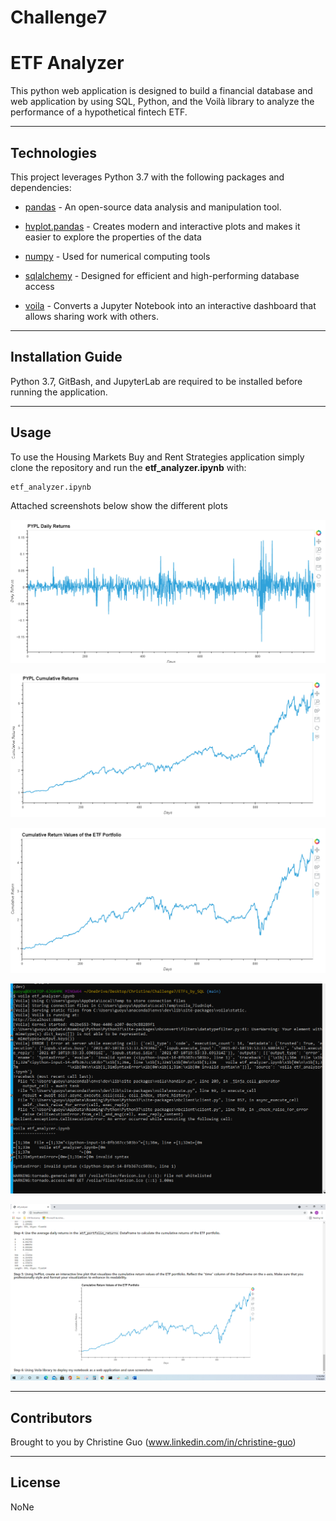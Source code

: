 # Challenge7

# ETF Analyzer

This python web application is designed to build a financial database and web application by using SQL, Python, and the Voilà library to analyze the performance of a hypothetical fintech ETF. 

---

## Technologies

This project leverages Python 3.7 with the following packages and dependencies:

* [pandas](https://pandas.pydata.org/) - An open-source data analysis and manipulation tool.

* [hvplot.pandas](https://hvplot.holoviz.org/user_guide/Introduction.html) - Creates modern and interactive plots and makes it easier to explore the properties of the data

* [numpy](https://numpy.org/) - Used for numerical computing tools

* [sqlalchemy](https://pypi.org/project/SQLAlchemy/) - Designed for efficient and high-performing database access

* [voila](https://voila.readthedocs.io/en/stable/index.html) - Converts a Jupyter Notebook into an interactive dashboard that allows sharing work with others.

---

## Installation Guide

Python 3.7, GitBash, and JupyterLab are required to be installed before running the application.

---

## Usage

To use the Housing Markets Buy and Rent Strategies application simply clone the repository and run the **etf_analyzer.ipynb** with:

```python
etf_analyzer.ipynb
```

Attached screenshots below show the different plots

![PYPL_daily_returns](images/PYPL_daily_returns.png)  

![PYPL_cumulative_returns](images/PYPL_cumulative_returns.png)

![ETF_portfolio_cumulative_returns](images/ETF_portfolio_cumulative_returns.png)

![running_voila_in_terminal](images/running_voila_in_terminal.png)

![voila_web](images/voila_web.png)

---

## Contributors

Brought to you by Christine Guo (www.linkedin.com/in/christine-guo)

---

## License

NoNe